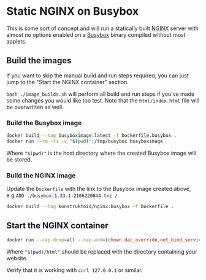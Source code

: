 # Static NGINX on Busybox

This is some sort of concept and will run a statically built
[NGINX](https://www.nginx.com/) server with almost no options enabled
on a [Busybox](https://busybox.net) binary compiled without most applets.

## Build the images

If you want to skip the manual build and run steps required, you can just
jump to the "Start the NGINX container" section.

`bash ./image_builds.sh` will perform all build and run steps if you've made
some changes you would like too test. Note that the `html/index.html` file
will be overwritten as well.

### Build the Busybox image

```sh
docker build --tag busyboximage:latest -f Dockerfile.busybox .
docker run --rm -ti -v "$(pwd)":/tmp/busybox busyboximage
```

Where `"$(pwd)"` is the host directory where the created Busybox image
will be stored.

### Build the NGINX image

Update the `Dockerfile` with the link to the Busybox image created above,
e.g `ADD ./busybox-1.33.1-2106220844.txz /`.

```sh
docker build --tag konstruktoid/nginx:busybox -f Dockerfile .
```

## Start the NGINX container

```sh
docker run --cap-drop=all --cap-add={chown,dac_override,net_bind_service,setgid,setuid} -v "$(pwd)/html":/var/www/html:ro --name nginx -d -p 80:80 konstruktoid/nginx:busybox
```

Where `"$(pwd)/html"` should be replaced with the directory containing your
website.

Verify that it is working with `curl 127.0.0.1` or similar.
